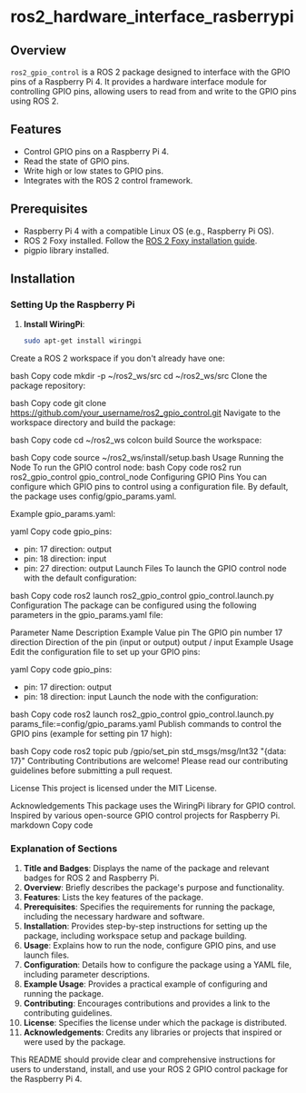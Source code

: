 # ros2_hardware_interface_rasberrypi

## Overview

`ros2_gpio_control` is a ROS 2 package designed to interface with the GPIO pins of a Raspberry Pi 4. It provides a hardware interface module for controlling GPIO pins, allowing users to read from and write to the GPIO pins using ROS 2.

## Features

- Control GPIO pins on a Raspberry Pi 4.
- Read the state of GPIO pins.
- Write high or low states to GPIO pins.
- Integrates with the ROS 2 control framework.

## Prerequisites

- Raspberry Pi 4 with a compatible Linux OS (e.g., Raspberry Pi OS).
- ROS 2 Foxy installed. Follow the [ROS 2 Foxy installation guide](https://docs.ros.org/en/foxy/Installation.html).
- pigpio library installed.

## Installation

### Setting Up the Raspberry Pi

1. **Install WiringPi**:
   ```bash
   sudo apt-get install wiringpi
Create a ROS 2 workspace if you don't already have one:

bash
Copy code
mkdir -p ~/ros2_ws/src
cd ~/ros2_ws/src
Clone the package repository:

bash
Copy code
git clone https://github.com/your_username/ros2_gpio_control.git
Navigate to the workspace directory and build the package:

bash
Copy code
cd ~/ros2_ws
colcon build
Source the workspace:

bash
Copy code
source ~/ros2_ws/install/setup.bash
Usage
Running the Node
To run the GPIO control node:
bash
Copy code
ros2 run ros2_gpio_control gpio_control_node
Configuring GPIO Pins
You can configure which GPIO pins to control using a configuration file. By default, the package uses config/gpio_params.yaml.

Example gpio_params.yaml:

yaml
Copy code
gpio_pins:
  - pin: 17
    direction: output
  - pin: 18
    direction: input
  - pin: 27
    direction: output
Launch Files
To launch the GPIO control node with the default configuration:

bash
Copy code
ros2 launch ros2_gpio_control gpio_control.launch.py
Configuration
The package can be configured using the following parameters in the gpio_params.yaml file:

Parameter Name	Description	Example Value
pin	The GPIO pin number	17
direction	Direction of the pin (input or output)	output / input
Example Usage
Edit the configuration file to set up your GPIO pins:

yaml
Copy code
gpio_pins:
  - pin: 17
    direction: output
  - pin: 18
    direction: input
Launch the node with the configuration:

bash
Copy code
ros2 launch ros2_gpio_control gpio_control.launch.py params_file:=config/gpio_params.yaml
Publish commands to control the GPIO pins (example for setting pin 17 high):

bash
Copy code
ros2 topic pub /gpio/set_pin std_msgs/msg/Int32 "{data: 17}"
Contributing
Contributions are welcome! Please read our contributing guidelines before submitting a pull request.

License
This project is licensed under the MIT License.

Acknowledgements
This package uses the WiringPi library for GPIO control.
Inspired by various open-source GPIO control projects for Raspberry Pi.
markdown
Copy code

### Explanation of Sections

1. **Title and Badges**: Displays the name of the package and relevant badges for ROS 2 and Raspberry Pi.
2. **Overview**: Briefly describes the package's purpose and functionality.
3. **Features**: Lists the key features of the package.
4. **Prerequisites**: Specifies the requirements for running the package, including the necessary hardware and software.
5. **Installation**: Provides step-by-step instructions for setting up the package, including workspace setup and package building.
6. **Usage**: Explains how to run the node, configure GPIO pins, and use launch files.
7. **Configuration**: Details how to configure the package using a YAML file, including parameter descriptions.
8. **Example Usage**: Provides a practical example of configuring and running the package.
9. **Contributing**: Encourages contributions and provides a link to the contributing guidelines.
10. **License**: Specifies the license under which the package is distributed.
11. **Acknowledgements**: Credits any libraries or projects that inspired or were used by the package.

This README should provide clear and comprehensive instructions for users to understand, install, and use your ROS 2 GPIO control package for the Raspberry Pi 4.







   
